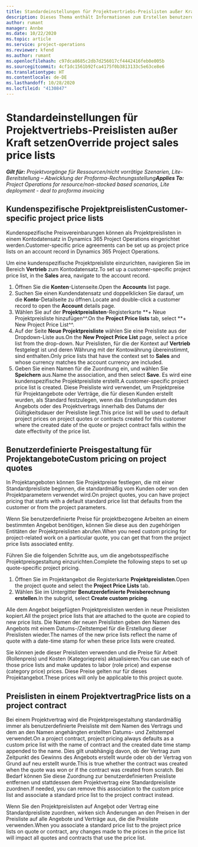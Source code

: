 ```yaml
---
title: Standardeinstellungen für Projektvertriebs-Preislisten außer Kraft setzen
description: Dieses Thema enthält Informationen zum Erstellen benutzerdefinierter Verkaufspreislisten.
author: rumant
manager: Annbe
ms.date: 10/22/2020
ms.topic: article
ms.service: project-operations
ms.reviewer: kfend
ms.author: rumant
ms.openlocfilehash: c97dca8685c2db7d256017cf4442416feb0e005b
ms.sourcegitcommit: 4cf1dc1561b92fca4175f0b3813133c5e63ce8e6
ms.translationtype: HT
ms.contentlocale: de-DE
ms.lasthandoff: 10/28/2020
ms.locfileid: "4130847"
---
```

# <a name="override-project-sales-price-lists"></a><span data-ttu-id="73949-103">Standardeinstellungen für Projektvertriebs-Preislisten außer Kraft setzen</span><span class="sxs-lookup"><span data-stu-id="73949-103">Override project sales price lists</span></span>

<span data-ttu-id="73949-104">_**Gilt für:** Projektvorgänge für Ressourcen/nicht vorrätige Szenarien, Lite-Bereitstellung – Abwicklung der Proforma-Rechnungsstellung_</span><span class="sxs-lookup"><span data-stu-id="73949-104">_**Applies To:** Project Operations for resource/non-stocked based scenarios, Lite deployment - deal to proforma invoicing_</span></span>

## <a name="customer-specific-project-price-lists"></a><span data-ttu-id="73949-105">Kundenspezifische Projektpreislisten</span><span class="sxs-lookup"><span data-stu-id="73949-105">Customer-specific project price lists</span></span>

<span data-ttu-id="73949-106">Kundenspezifische Preisvereinbarungen können als Projektpreislisten in einem Kontodatensatz in Dynamics 365 Project Operations eingerichtet werden.</span><span class="sxs-lookup"><span data-stu-id="73949-106">Customer-specific price agreements can be set up as project price lists on an account record in Dynamics 365 Project Operations.</span></span>

<span data-ttu-id="73949-107">Um eine kundenspezifische Projektpreisliste einzurichten, navigieren Sie im Bereich **Vertrieb** zum Kontodatensatz.</span><span class="sxs-lookup"><span data-stu-id="73949-107">To set up a customer-specific project price list, in the **Sales** area, navigate to the account record.</span></span>

1. <span data-ttu-id="73949-108">Öffnen Sie die **Konten**-Listenseite.</span><span class="sxs-lookup"><span data-stu-id="73949-108">Open the **Accounts** list page.</span></span>
2. <span data-ttu-id="73949-109">Suchen Sie einen Kundendatensatz und doppelklicken Sie darauf, um die **Konto**-Detailseite zu öffnen.</span><span class="sxs-lookup"><span data-stu-id="73949-109">Locate and double-click a customer record to open the **Account** details page.</span></span>
3. <span data-ttu-id="73949-110">Wählen Sie auf der **Projektpreislisten**-Registerkarte \*\*+ Neue Projektpreisliste hinzufügen^^.</span><span class="sxs-lookup"><span data-stu-id="73949-110">On the **Project Price lists** tab, select \*\*+ New Project Price List^^.</span></span>
4. <span data-ttu-id="73949-111">Auf der Seite **Neue Projektpreisliste** wählen Sie eine Preisliste aus der Dropdown-Liste aus.</span><span class="sxs-lookup"><span data-stu-id="73949-111">On the **New Project Price List** page, select a price list from the drop-down.</span></span> <span data-ttu-id="73949-112">Nur Preislisten, für die der Kontext auf **Vertrieb** festgelegt ist und deren Währung mit der Kontowährung übereinstimmt, sind enthalten.</span><span class="sxs-lookup"><span data-stu-id="73949-112">Only price lists that have the context set to **Sales** and whose currency matches the account currency are included.</span></span>
5. <span data-ttu-id="73949-113">Geben Sie einen Namen für die Zuordnung ein, und wählen Sie **Speichern** aus.</span><span class="sxs-lookup"><span data-stu-id="73949-113">Name the association, and then select **Save**.</span></span> <span data-ttu-id="73949-114">Es wird eine kundenspezifische Projektpreisliste erstellt.</span><span class="sxs-lookup"><span data-stu-id="73949-114">A customer-specific project price list is created.</span></span> <span data-ttu-id="73949-115">Diese Preisliste wird verwendet, um Projektpreise für Projektangebote oder Verträge, die für diesen Kunden erstellt wurden, als Standard festzulegen, wenn das Erstellungsdatum des Angebots oder des Projektvertrags innerhalb des Datums der Gültigkeitsdauer der Preisliste liegt.</span><span class="sxs-lookup"><span data-stu-id="73949-115">This price list will be used to default project prices on project quotes or contracts created for this customer where the created date of the quote or project contract falls within the date effectivity of the price list.</span></span>

## <a name="custom-pricing-on-project-quotes"></a><span data-ttu-id="73949-116">Benutzerdefinierte Preisgestaltung für Projektangebote</span><span class="sxs-lookup"><span data-stu-id="73949-116">Custom pricing on project quotes</span></span>

<span data-ttu-id="73949-117">In Projektangeboten können Sie Projektpreise festlegen, die mit einer Standardpreisliste beginnen, die standardmäßig vom Kunden oder von den Projektparametern verwendet wird.</span><span class="sxs-lookup"><span data-stu-id="73949-117">On project quotes, you can have project pricing that starts with a default standard price list that defaults from the customer or from the project parameters.</span></span>

<span data-ttu-id="73949-118">Wenn Sie benutzerdefinierte Preise für projektbezogene Arbeiten an einem bestimmten Angebot benötigen, können Sie diese aus den zugehörigen Entitäten der Projektpreislisten abrufen.</span><span class="sxs-lookup"><span data-stu-id="73949-118">When you need custom pricing for project-related work on a particular quote, you can get that from the project price lists associated entity.</span></span>

<span data-ttu-id="73949-119">Führen Sie die folgenden Schritte aus, um die angebotsspezifische Projektpreisgestaltung einzurichten.</span><span class="sxs-lookup"><span data-stu-id="73949-119">Complete the following steps to set up quote-specific project pricing.</span></span>

1. <span data-ttu-id="73949-120">Öffnen Sie im Projektangebot die Registerkarte **Projektpreislisten**.</span><span class="sxs-lookup"><span data-stu-id="73949-120">Open the project quote and select the **Project Price Lists** tab.</span></span>
2. <span data-ttu-id="73949-121">Wählen Sie im Untergitter **Benutzerdefinierte Preisberechnung erstellen**.</span><span class="sxs-lookup"><span data-stu-id="73949-121">In the subgrid, select **Create custom pricing**.</span></span>

<span data-ttu-id="73949-122">Alle dem Angebot beigefügten Projektpreislisten werden in neue Preislisten kopiert.</span><span class="sxs-lookup"><span data-stu-id="73949-122">All the project price lists that are attached to the quote are copied to new price lists.</span></span> <span data-ttu-id="73949-123">Die Namen der neuen Preislisten geben den Namen des Angebots mit einem Datums-/Zeitstempel für die Erstellung dieser Preislisten wieder.</span><span class="sxs-lookup"><span data-stu-id="73949-123">The names of the new price lists reflect the name of quote with a date-time stamp for when these price lists were created.</span></span>

<span data-ttu-id="73949-124">Sie können jede dieser Preislisten verwenden und die Preise für Arbeit (Rollenpreis) und Kosten (Kategoriepreis) aktualisieren.</span><span class="sxs-lookup"><span data-stu-id="73949-124">You can use each of those price lists and make updates to labor (role price) and expense (category price) prices.</span></span> <span data-ttu-id="73949-125">Diese Preise gelten nur für dieses Projektangebot.</span><span class="sxs-lookup"><span data-stu-id="73949-125">These prices will only be applicable to this project quote.</span></span>

## <a name="price-lists-on-a-project-contract"></a><span data-ttu-id="73949-126">Preislisten in einem Projektvertrag</span><span class="sxs-lookup"><span data-stu-id="73949-126">Price lists on a project contract</span></span>

<span data-ttu-id="73949-127">Bei einem Projektvertrag wird die Projektpreisgestaltung standardmäßig immer als benutzerdefinierte Preisliste mit dem Namen des Vertrags und dem an den Namen angehängten erstellten Datums- und Zeitstempel verwendet.</span><span class="sxs-lookup"><span data-stu-id="73949-127">On a project contract, project pricing always defaults as a custom price list with the name of contract and the created date time stamp appended to the name.</span></span> <span data-ttu-id="73949-128">Dies gilt unabhängig davon, ob der Vertrag zum Zeitpunkt des Gewinns des Angebots erstellt wurde oder ob der Vertrag von Grund auf neu erstellt wurde.</span><span class="sxs-lookup"><span data-stu-id="73949-128">This is true whether the contract was created when the quote was won or if the contract was created from scratch.</span></span> <span data-ttu-id="73949-129">Bei Bedarf können Sie diese Zuordnung zur benutzerdefinierten Preisliste entfernen und stattdessen dem Projektvertrag eine Standardpreisliste zuordnen.</span><span class="sxs-lookup"><span data-stu-id="73949-129">If needed, you can remove this association to the custom price list and associate a standard price list to the project contract instead.</span></span>

<span data-ttu-id="73949-130">Wenn Sie den Projektpreislisten auf Angebot oder Vertrag eine Standardpreisliste zuordnen, wirken sich Änderungen an den Preisen in der Preisliste auf alle Angebote und Verträge aus, die die Preisliste verwenden.</span><span class="sxs-lookup"><span data-stu-id="73949-130">When you associate a standard price list to the project price lists on quote or contract, any changes made to the prices in the price list will impact all quotes and contracts that use the price list.</span></span>
